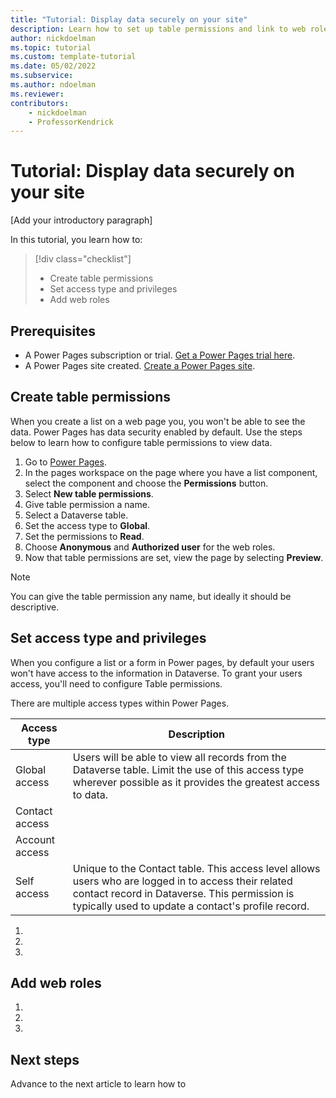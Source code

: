 ```yaml
---
title: "Tutorial: Display data securely on your site"
description: Learn how to set up table permissions and link to web roles.
author: nickdoelman
ms.topic: tutorial
ms.custom: template-tutorial
ms.date: 05/02/2022
ms.subservice:
ms.author: ndoelman 
ms.reviewer: 
contributors:
    - nickdoelman
    - ProfessorKendrick
---
```


# Tutorial: Display data securely on your site 

[Add your introductory paragraph]

In this tutorial, you learn how to:

> [!div class="checklist"]
> * Create table permissions
> * Set access type and privileges
> * Add web roles

## Prerequisites

- A Power Pages subscription or trial. [Get a Power Pages trial here](trial-signup.md).
- A Power Pages site created. [Create a Power Pages site](create-manage.md).

## Create table permissions

When you create a list on a web page you, you won't be able to see the data. Power Pages has data security enabled by default.  Use the steps below to learn how to configure table permissions to view data.

1. Go to [Power Pages](https://make.powerpages.microsoft.com/).
1. In the pages workspace on the page where you have a list component, select the component and choose the **Permissions** button.
1. Select **New table permissions**.
1. Give table permission a name.  
1. Select a Dataverse table.
1. Set the access type to **Global**.
1. Set the permissions to **Read**.
1. Choose **Anonymous** and **Authorized user** for the web roles.
1. Now that table permissions are set, view the page by selecting **Preview**.

> [!NOTE]
> You can give the table permission any name, but ideally it should be descriptive.  

## Set access type and privileges

When you configure a list or a form in Power pages, by default your users won't have access to the information in Dataverse.  To grant your users access, you'll need to configure Table permissions.

There are multiple access types within Power Pages.

|Access type  |Description  |
|---------|---------|
|Global access |Users will be able to view all records from the Dataverse table. Limit the use of this access type wherever possible as it provides the greatest access to data.|
|Contact access |         |
|Account access |         |
|Self access | Unique to the Contact table.  This access level allows users who are logged in to access their related contact record in Dataverse.  This permission is typically used to update a contact's profile record. |


1. <!-- Step 1 -->
1. <!-- Step 2 -->
1. <!-- Step n -->

## Add web roles
<!-- Introduction paragraph -->
1. <!-- Step 1 -->
1. <!-- Step 2 -->
1. <!-- Step n -->

## Next steps

Advance to the next article to learn how to 